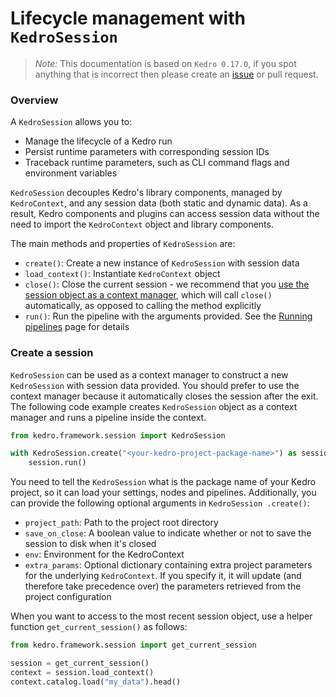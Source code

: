 # Lifecycle management with `KedroSession`

> *Note:* This documentation is based on `Kedro 0.17.0`, if you spot anything that is incorrect then please create an [issue](https://github.com/quantumblacklabs/kedro/issues) or pull request.

### Overview
A `KedroSession` allows you to:

* Manage the lifecycle of a Kedro run
* Persist runtime parameters with corresponding session IDs
* Traceback runtime parameters, such as CLI command flags and environment variables

`KedroSession` decouples Kedro's library components, managed by `KedroContext`, and any session data (both static and dynamic data). As a result, Kedro components and plugins can access session data without the need to import the `KedroContext` object and library components.

The main methods and properties of `KedroSession` are:

- `create()`: Create a new instance of ``KedroSession`` with  session data
- `load_context()`: Instantiate `KedroContext` object
- `close()`: Close the current session - we recommend that you [use the session object as a context manager](#create-a-session), which will call `close()` automatically, as opposed to calling the method explicitly
- `run()`: Run the pipeline with the arguments provided. See the [Running pipelines](../06_nodes_and_pipelines/04_run_a_pipeline) page for details

### Create a session

`KedroSession` can be used as a context manager to construct a new `KedroSession` with session data provided. You should prefer to use the context manager because it automatically closes the session after the exit. The following code example creates `KedroSession` object as a context manager and runs a pipeline inside the context.

```python
from kedro.framework.session import KedroSession

with KedroSession.create("<your-kedro-project-package-name>") as session:
    session.run()
```

You need to tell the `KedroSession` what is the package name of your Kedro
 project, so it can load your settings, nodes and pipelines.
Additionally, you can provide the following optional arguments in `KedroSession
.create()`:

- `project_path`: Path to the project root directory
- `save_on_close`: A boolean value to indicate whether or not to save the session to disk when it's closed
- `env`: Environment for the KedroContext
- `extra_params`: Optional dictionary containing extra project parameters
for the underlying `KedroContext`. If you specify it, it will update (and therefore take
precedence over) the parameters retrieved from the project configuration

When you want to access to the most recent session object, use a helper function `get_current_session()` as follows:

```python
from kedro.framework.session import get_current_session

session = get_current_session()
context = session.load_context()
context.catalog.load("my_data").head()
```
